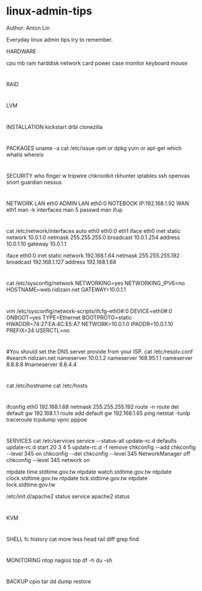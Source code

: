 # linux-admin-tips
Author: Anton Lin 

Everyday linux admin tips try to remember.

HARDWARE

cpu
mb
ram
harddisk
network card
power
case
monitor
keyboard
mouse
#
RAID
#
LVM
#
INSTALLATION
kickstart
drbl
clonezilla
#
PACKAGES
uname -a
cat /etc/issue
rpm or dpkg
yum or apt-get
which
whatis
whereis
#
SECURITY
who
finger
w
tripwire
chkrootkit
rkhunter
iptables
ssh
openvas
snort
guardian
nessus
#
NETWORK
LAN eth0
ADMIN LAN eth0:0 NOTEBOOK IP:192.168.1.92
WAN eth1
man -k interfaces
man 5 passwd
man ifup
#
cat /etc/network/interfaces
auto eth0 eth0:0 eth1
iface eth0 inet static
network 10.0.1.0
netmask 255.255.255.0
broadcast 10.0.1.254
address 10.0.1.10
gateway 10.0.1.1

iface eth0:0 inet static
network 192.168.1.64
netmask 255.255.255.192
broadcast 192.168.1.127
address 192.168.1.68
#
cat /etc/sysconfig/network
NETWORKING=yes
NETWORKING_IPV6=no
HOSTNAME=web.ridizain.net
GATEWAY=10.0.1.1
#
vim /etc/sysconfig/network-scripts/ifcfg-eth0#:0
DEVICE=eth0#:0
ONBOOT=yes
TYPE=Ethernet
BOOTPROTO=static
HWADDR=74:27:EA:4C:E5:A7
NETWORK=10.0.1.0
IPADDR=10.0.1.10
PREFIX=24
USERCTL=no
#
#You should set the DNS server provide from your ISP.
cat /etc/resolv.conf
#search ridizain.net
nameserver 10.0.1.2
nameserver 168.95.1.1
nameserver 8.8.8.8
#nameserver 8.8.4.4
#
cat /etc/hostname
cat /etc/hosts
#
ifconfig eth0 192.168.1.68 netmask 255.255.255.192
route -n
route del default gw 192.168.1.1
route add default gw 192.168.1.65
ping
netstat -tunlp
traceroute
tcpdump
vpnc
pppoe
#
SERVICES
cat /etc/services
service --status-all
update-rc.d <service> defaults 
update-rc.d <service> start 20 3 4 5 
update-rc.d -f <service> remove
chkconfig --add <service> 
chkconfig --level 345 <service> on 
chkconfig --del <service>
chkconfig --level 345 NetworkManager off
chkconfig --level 345 network on

ntpdate time.stdtime.gov.tw
ntpdate watch.stdtime.gov.tw
ntpdate clock.stdtime.gov.tw
ntpdate tick.stdtime.gov.tw
ntpdate tock.stdtime.gov.tw

/etc/init.d/apache2 status
service apache2 status
#
KVM
#
SHELL
fc
history
cat
more
less
head
tail
diff
grep
find
#
MONITORING
ntop
nagios
top
df -h
du -sh
#
BACKUP
cpio
tar
dd
dump
restore

